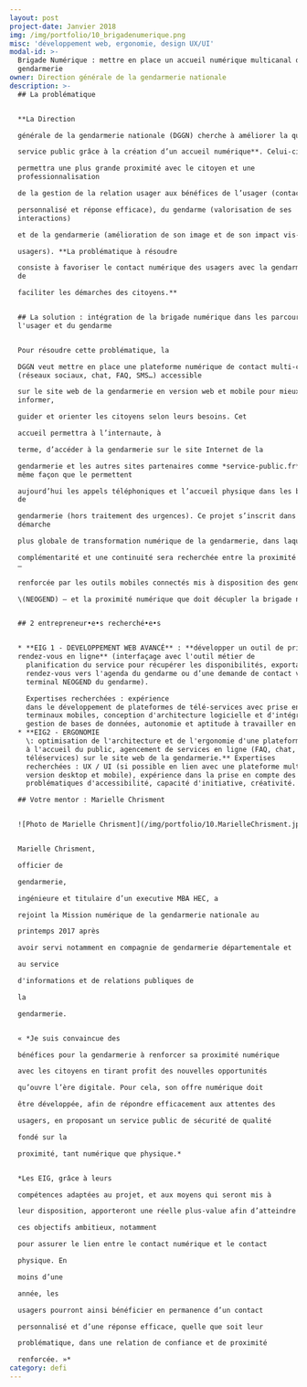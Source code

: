 ```yaml
---
layout: post
project-date: Janvier 2018
img: /img/portfolio/10_brigadenumerique.png
misc: 'développement web, ergonomie, design UX/UI'
modal-id: >-
  Brigade Numérique : mettre en place un accueil numérique multicanal de la
  gendarmerie
owner: Direction générale de la gendarmerie nationale
description: >-
  ## La problématique


  **La Direction

  générale de la gendarmerie nationale (DGGN) cherche à améliorer la qualité du

  service public grâce à la création d’un accueil numérique**. Celui-ci

  permettra une plus grande proximité avec le citoyen et une
  professionnalisation

  de la gestion de la relation usager aux bénéfices de l’usager (contact

  personnalisé et réponse efficace), du gendarme (valorisation de ses
  interactions)

  et de la gendarmerie (amélioration de son image et de son impact vis-à-vis des

  usagers). **La problématique à résoudre

  consiste à favoriser le contact numérique des usagers avec la gendarmerie et
  de

  faciliter les démarches des citoyens.**


  ## La solution : intégration de la brigade numérique dans les parcours de
  l'usager et du gendarme


  Pour résoudre cette problématique, la

  DGGN veut mettre en place une plateforme numérique de contact multi-canal
  (réseaux sociaux, chat, FAQ, SMS…) accessible

  sur le site web de la gendarmerie en version web et mobile pour mieux
  informer,

  guider et orienter les citoyens selon leurs besoins. Cet

  accueil permettra à l’internaute, à

  terme, d’accéder à la gendarmerie sur le site Internet de la

  gendarmerie et les autres sites partenaires comme *service-public.fr* de la
  même façon que le permettent

  aujourd’hui les appels téléphoniques et l’accueil physique dans les brigades
  de

  gendarmerie (hors traitement des urgences). Ce projet s’inscrit dans une
  démarche

  plus globale de transformation numérique de la gendarmerie, dans laquelle une

  complémentarité et une continuité sera recherchée entre la proximité physique
  –

  renforcée par les outils mobiles connectés mis à disposition des gendarmes

  \(NEOGEND) – et la proximité numérique que doit décupler la brigade numérique.


  ## 2 entrepreneur•e•s recherché•e•s


  * **EIG 1 - DEVELOPPEMENT WEB AVANCÉ** : **développer un outil de prise de
  rendez-vous en ligne** (interfaçage avec l'outil métier de
    planification du service pour récupérer les disponibilités, exportation des
    rendez-vous vers l'agenda du gendarme ou d’une demande de contact vers le
    terminal NEOGEND du gendarme).

    Expertises recherchées : expérience
    dans le développement de plateformes de télé-services avec prise en compte des
    terminaux mobiles, conception d'architecture logicielle et d'intégration,
    gestion de bases de données, autonomie et aptitude à travailler en équipe.
  * **EIG2 - ERGONOMIE
    \: optimisation de l'architecture et de l'ergonomie d'une plateforme web dédiée
    à l'accueil du public, agencement de services en ligne (FAQ, chat,
    téléservices) sur le site web de la gendarmerie.** Expertises
    recherchées : UX / UI (si possible en lien avec une plateforme multimédia en
    version desktop et mobile), expérience dans la prise en compte des
    problématiques d'accessibilité, capacité d'initiative, créativité.

  ## Votre mentor : Marielle Chrisment


  ![Photo de Marielle Chrisment](/img/portfolio/10.MarielleChrisment.jpg)


  Marielle Chrisment,

  officier de

  gendarmerie,

  ingénieure et titulaire d’un executive MBA HEC, a

  rejoint la Mission numérique de la gendarmerie nationale au

  printemps 2017 après

  avoir servi notamment en compagnie de gendarmerie départementale et

  au service

  d'informations et de relations publiques de

  la

  gendarmerie.


  « *Je suis convaincue des

  bénéfices pour la gendarmerie à renforcer sa proximité numérique

  avec les citoyens en tirant profit des nouvelles opportunités

  qu’ouvre l’ère digitale. Pour cela, son offre numérique doit

  être développée, afin de répondre efficacement aux attentes des

  usagers, en proposant un service public de sécurité de qualité

  fondé sur la

  proximité, tant numérique que physique.*


  *Les EIG, grâce à leurs

  compétences adaptées au projet, et aux moyens qui seront mis à

  leur disposition, apporteront une réelle plus-value afin d’atteindre

  ces objectifs ambitieux, notamment

  pour assurer le lien entre le contact numérique et le contact

  physique. En

  moins d’une

  année, les

  usagers pourront ainsi bénéficier en permanence d’un contact

  personnalisé et d’une réponse efficace, quelle que soit leur

  problématique, dans une relation de confiance et de proximité

  renforcée. »*
category: defi
---
```
















